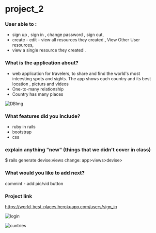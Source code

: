 # project_2

### User able to :

* sign up , sign in , change password , sign out,
* create - edit - view all resources they created , View Other User resources,
* view a single resource they created .

### What is the application about?
* web application for travelers, to share and find the world's most inteesting spots and sights. The app shows each country and its best location , picturs and videos
* One-to-many relationship
* Country has many places 

![DBImg](https://user-images.githubusercontent.com/53178312/71721858-da5f9e80-2e37-11ea-9c33-c9a110653467.jpg)

### What features did you include?
* ruby in rails
* bootstrap
* css

### explain anything "new" (things that we didn't cover in class)
$ rails generate devise:views
change: app>views>devise>


### What would you like to add next?
commint - add pic/vid button

### Project link
https://world-best-places.herokuapp.com/users/sign_in

![login](https://user-images.githubusercontent.com/53178312/71721885-f5caa980-2e37-11ea-8f80-91887328e601.JPG)

![cuntries](https://user-images.githubusercontent.com/53178312/71721917-1561d200-2e38-11ea-8a78-dd1ab159cd29.JPG)
